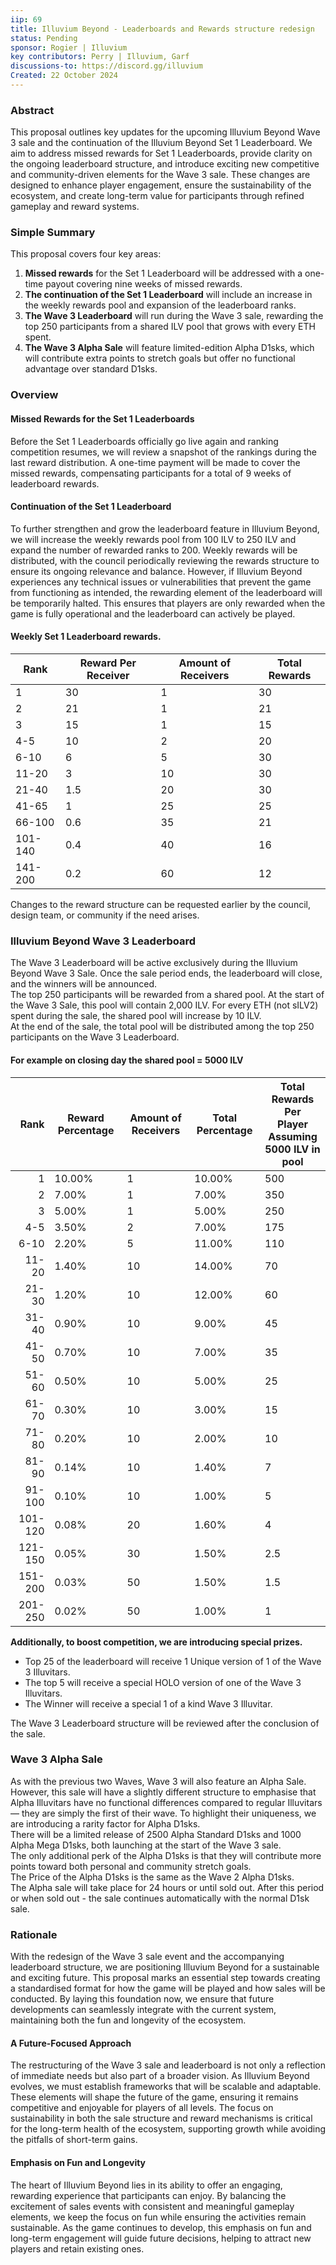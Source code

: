 ```yaml
---
iip: 69
title: Illuvium Beyond - Leaderboards and Rewards structure redesign
status: Pending
sponsor: Rogier | Illuvium
key contributors: Perry | Illuvium, Garf
discussions-to: https://discord.gg/illuvium
Created: 22 October 2024
---
```


### Abstract
This proposal outlines key updates for the upcoming Illuvium Beyond Wave 3 sale and the continuation of the Illuvium Beyond Set 1 Leaderboard. We aim to address missed rewards for Set 1 Leaderboards, provide clarity on the ongoing leaderboard structure, and introduce exciting new competitive and community-driven elements for the Wave 3 sale. These changes are designed to enhance player engagement, ensure the sustainability of the ecosystem, and create long-term value for participants through refined gameplay and reward systems.

### Simple Summary
This proposal covers four key areas:
1. **Missed rewards** for the Set 1 Leaderboard will be addressed with a one-time payout covering nine weeks of missed rewards.
2. **The continuation of the Set 1 Leaderboard** will include an increase in the weekly rewards pool and expansion of the leaderboard ranks.
3. **The Wave 3 Leaderboard** will run during the Wave 3 sale, rewarding the top 250 participants from a shared ILV pool that grows with every ETH spent.
4. **The Wave 3 Alpha Sale** will feature limited-edition Alpha D1sks, which will contribute extra points to stretch goals but offer no functional advantage over standard D1sks.

### Overview
#### Missed Rewards for the Set 1 Leaderboards
Before the Set 1 Leaderboards officially go live again and ranking competition resumes, we will review a snapshot of the rankings during the last reward distribution. A one-time payment will be made to cover the missed rewards, compensating participants for a total of 9 weeks of leaderboard rewards.
#### Continuation of the Set 1 Leaderboard
To further strengthen and grow the leaderboard feature in Illuvium Beyond, we will increase the weekly rewards pool from 100 ILV to 250 ILV and expand the number of rewarded ranks to 200. Weekly rewards will be distributed, with the council periodically reviewing the rewards structure to ensure its ongoing relevance and balance.
However, if Illuvium Beyond experiences any technical issues or vulnerabilities that prevent the game from functioning as intended, the rewarding element of the leaderboard will be temporarily halted. This ensures that players are only rewarded when the game is fully operational and the leaderboard can actively be played.

#### Weekly Set 1 Leaderboard rewards.
| Rank    | Reward Per Receiver | Amount of Receivers | Total Rewards |
|---------|---------------------|---------------------|---------------|
| 1       | 30                  | 1                   | 30            |
| 2       | 21                  | 1                   | 21            |
| 3       | 15                  | 1                   | 15            |
| 4-5     | 10                  | 2                   | 20            |
| 6-10    | 6                   | 5                   | 30            |
| 11-20   | 3                   | 10                  | 30            |
| 21-40   | 1.5                 | 20                  | 30            |
| 41-65   | 1                   | 25                  | 25            |
| 66-100  | 0.6                 | 35                  | 21            |
| 101-140 | 0.4                 | 40                  | 16            |
| 141-200 | 0.2                 | 60                  | 12            |

Changes to the reward structure can be requested earlier by the council, design team, or community if the need arises.

### Illuvium Beyond Wave 3 Leaderboard

The Wave 3 Leaderboard will be active exclusively during the Illuvium Beyond Wave 3 Sale. Once the sale period ends, the leaderboard will close, and the winners will be announced.\
The top 250 participants will be rewarded from a shared pool. At the start of the Wave 3 Sale, this pool will contain 2,000 ILV. For every ETH (not sILV2) spent during the sale, the shared pool will increase by 10 ILV.\
At the end of the sale, the total pool will be distributed among the top 250 participants on the Wave 3 Leaderboard.

#### For example on closing day the shared pool = 5000 ILV
|    Rank | Reward Percentage | Amount of Receivers | Total Percentage | Total Rewards Per <br>Player Assuming<br>5000 ILV in pool |
|--------:|-------------------|---------------------|------------------|-----------------------------------------------------------|
|       1 |            10.00% |                   1 |           10.00% |                                                       500 |
|       2 |             7.00% |                   1 |            7.00% |                                                       350 |
|       3 |             5.00% |                   1 |            5.00% |                                                       250 |
|     4-5 |             3.50% |                   2 |            7.00% |                                                       175 |
|    6-10 |             2.20% |                   5 |           11.00% |                                                       110 |
|   11-20 |             1.40% |                  10 |           14.00% |                                                        70 |
|   21-30 |             1.20% |                  10 |           12.00% |                                                        60 |
|   31-40 |             0.90% |                  10 |            9.00% |                                                        45 |
|   41-50 |             0.70% |                  10 |            7.00% |                                                        35 |
|   51-60 |             0.50% |                  10 |            5.00% |                                                        25 |
|   61-70 |             0.30% |                  10 |            3.00% |                                                        15 |
|   71-80 |             0.20% |                  10 |            2.00% |                                                        10 |
|   81-90 |             0.14% |                  10 |            1.40% |                                                         7 |
|  91-100 |             0.10% |                  10 |            1.00% |                                                         5 |
| 101-120 |             0.08% |                  20 |            1.60% |                                                         4 |
| 121-150 |             0.05% |                  30 |            1.50% |                                                       2.5 |
| 151-200 |             0.03% |                  50 |            1.50% |                                                       1.5 |
| 201-250 |             0.02% |                  50 |            1.00% |                                                         1 |

**Additionally, to boost competition, we are introducing special prizes.**
-	Top 25 of the leaderboard will receive 1 Unique version of 1 of the Wave 3 Illuvitars.
-	The top 5 will receive a special HOLO version of one of the Wave 3 Illuvitars.
-	The Winner will receive a special 1 of a kind Wave 3 Illuvitar. <br>

The Wave 3 Leaderboard structure will be reviewed after the conclusion of the sale.

### Wave 3 Alpha Sale
As with the previous two Waves, Wave 3 will also feature an Alpha Sale. 
However, this sale will have a slightly different structure to emphasise that Alpha Illuvitars have no functional differences compared to regular Illuvitars — they are simply the first of their wave. To highlight their uniqueness, we are introducing a rarity factor for Alpha D1sks. <br>
There will be a limited release of 2500 Alpha Standard D1sks and 1000 Alpha Mega D1sks, both launching at the start of the Wave 3 sale. <br>
The only additional perk of the Alpha D1sks is that they will contribute more points toward both personal and community stretch goals. \
The Price of the Alpha D1sks is the same as the Wave 2 Alpha D1sks. <br>
The Alpha sale will take place for 24 hours or until sold out. After this period or when sold out - the sale continues automatically with the normal D1sk sale.

### Rationale
With the redesign of the Wave 3 sale event and the accompanying leaderboard structure, we are positioning Illuvium Beyond for a sustainable and exciting future. This proposal marks an essential step towards creating a standardised format for how the game will be played and how sales will be conducted. By laying this foundation now, we ensure that future developments can seamlessly integrate with the current system, maintaining both the fun and longevity of the ecosystem.
#### A Future-Focused Approach
The restructuring of the Wave 3 sale and leaderboard is not only a reflection of immediate needs but also part of a broader vision. As Illuvium Beyond evolves, we must establish frameworks that will be scalable and adaptable. These elements will shape the future of the game, ensuring it remains competitive and enjoyable for players of all levels. The focus on sustainability in both the sale structure and reward mechanisms is critical for the long-term health of the ecosystem, supporting growth while avoiding the pitfalls of short-term gains.
#### Emphasis on Fun and Longevity
The heart of Illuvium Beyond lies in its ability to offer an engaging, rewarding experience that participants can enjoy. By balancing the excitement of sales events with consistent and meaningful gameplay elements, we keep the focus on fun while ensuring the activities remain sustainable. As the game continues to develop, this emphasis on fun and long-term engagement will guide future decisions, helping to attract new players and retain existing ones.
